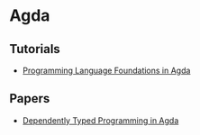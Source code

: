 # Agda 

## Tutorials

- [Programming Language Foundations in Agda](https://plfa.github.io/)

## Papers

- [Dependently Typed Programming in Agda](http://www.cse.chalmers.se/~ulfn/papers/afp08/tutorial.pdf)
